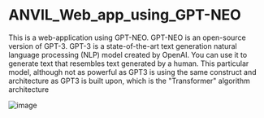 # ANVIL_Web_app_using_GPT-NEO
This is a web-application using GPT-NEO. GPT-NEO is an open-source version of GPT-3.
GPT-3 is a state-of-the-art text generation natural language processing (NLP) model created by OpenAI. You can use it to generate text that resembles text generated by a human. This particular model, although not as powerful
as GPT3 is using the same construct and architecture as GPT3 is built upon, which is the "Transformer" algorithm architecture


![image](https://user-images.githubusercontent.com/30676606/221976604-6a583c69-af32-4c96-a63b-df4c012a5d8c.png)
